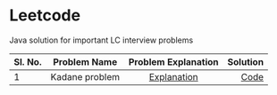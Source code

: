 # Leetcode
Java solution for important LC interview problems

Sl. No.| Problem Name | Problem Explanation | Solution |
-------| -----------------------------------|:-------------------:|---------:|
1 | Kadane problem |[Explanation](https://leetcode.com/problems/maximum-subarray)|[Code](src/main/java/Misc/Kadane.java)
